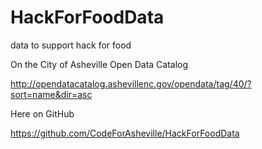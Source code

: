 HackForFoodData
===============

data to support hack for food

On the City of Asheville Open Data Catalog

http://opendatacatalog.ashevillenc.gov/opendata/tag/40/?sort=name&dir=asc

Here on GitHub

https://github.com/CodeForAsheville/HackForFoodData



      
      
      
      
